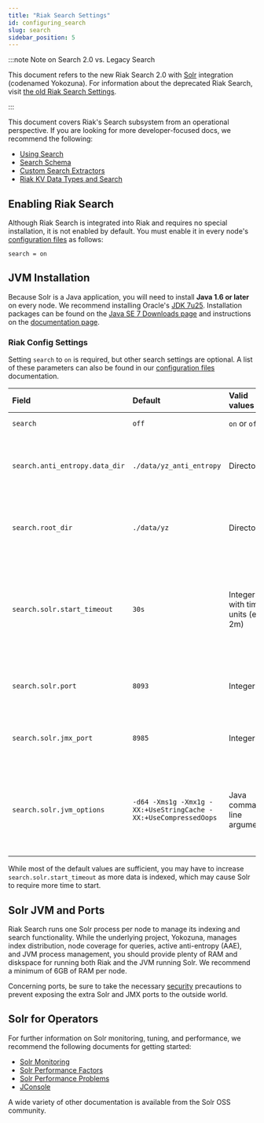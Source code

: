 ```yaml
---
title: "Riak Search Settings"
id: configuring_search
slug: search
sidebar_position: 5
---
```


[usage search]: ../developing/usage/search.md

[usage search schema]: ../developing/usage/search-schemas.md

[usage search data types]: ../developing/usage/searching-data-types.md

[usage custom extractors]: ../developing/usage/custom-extractors.md

[config reference]: ../configuring/reference.md

[config reference#search]: ../configuring/reference.md#search

[glossary aae]: ../learn/glossary.md#active-anti-entropy-aae

[security index]: ../using/security/index.md

:::note Note on Search 2.0 vs. Legacy Search

This document refers to the new Riak Search 2.0 with
[Solr](http://lucene.apache.org/solr/) integration (codenamed
Yokozuna). For information about the deprecated Riak Search, visit [the old Riak Search Settings](http://docs.basho.com/riak/1.4.8/ops/advanced/configs/search/).

:::

This document covers Riak's Search subsystem from an
operational perspective. If you are looking for more developer-focused
docs, we recommend the following:

* [Using Search][usage search]
* [Search Schema][usage search schema]
* [Custom Search Extractors][usage custom extractors]
* [Riak KV Data Types and Search][usage search data types]

## Enabling Riak Search

Although Riak Search is integrated into Riak and requires no special
installation, it is not enabled by default.  You must enable it in every
node's [configuration files][config reference] as follows:

```riakconf
search = on
```

## JVM Installation

Because Solr is a Java application, you will need to install **Java 1.6
or later** on every node. We recommend installing Oracle's [JDK
7u25](http://www.oracle.com/technetwork/java/javase/7u25-relnotes-1955741.html).
Installation packages can be found on the [Java SE 7 Downloads
page](http://www.oracle.com/technetwork/java/javase/downloads/java-archive-downloads-javase7-521261.html#jre-7u25-oth-JPR)
and instructions on the [documentation
page](http://www.oracle.com/technetwork/java/javase/documentation/index.html).

### Riak Config Settings

Setting `search` to `on` is required, but other search settings are
optional. A list of these parameters can also be found in our
[configuration files][config reference#search] documentation.

| Field                          | Default                                                         | Valid values                     | Description                                                                                                                |
| :----------------------------- | :-------------------------------------------------------------- | :------------------------------- | :------------------------------------------------------------------------------------------------------------------------- |
| `search`                       | `off`                                                           | `on` or `off`                    | Enable or disable Search                                                                                                   |
| `search.anti_entropy.data_dir` | `./data/yz_anti_entropy`                                        | Directory                        | The directory in which Riak Search stores files related to [active anti-entropy][glossary aae]                             |
| `search.root_dir`              | `./data/yz`                                                     | Directory                        | The root directory in which index data and configuration is stored                                                         |
| `search.solr.start_timeout`    | `30s`                                                           | Integer with time units (eg. 2m) | How long Riak will wait for Solr to start (attempts twice before shutdown). Values lower than 1s will be rounded up to 1s. |
| `search.solr.port`             | `8093`                                                          | Integer                          | The port number to which Solr binds (note: binds on every interface)                                                       |
| `search.solr.jmx_port`         | `8985`                                                          | Integer                          | The port number to which Solr JMX (note: binds on every interface)                                                         |
| `search.solr.jvm_options`      | `-d64 -Xms1g -Xmx1g -XX:+UseStringCache -XX:+UseCompressedOops` | Java command-line arguments      | The options to pass to the Solr JVM. Non-standard options, e.g. `-XX`, may not be portable across JVM implementations.     |

While most of the default values are sufficient, you may have to
increase `search.solr.start_timeout` as more data is indexed, which may
cause Solr to require more time to start.

## Solr JVM and Ports

Riak Search runs one Solr process per node to manage its indexing and
search functionality. While the underlying project, Yokozuna, manages
index distribution, node coverage for queries, active anti-entropy
(AAE), and JVM process management, you should provide plenty of RAM and diskspace for running both Riak and the JVM running Solr. We recommend a minimum of 6GB of RAM per node.

Concerning ports, be sure to take the necessary [security][security index] precautions to prevent exposing the extra Solr and JMX ports
to the outside world.

## Solr for Operators

For further information on Solr monitoring, tuning, and performance, we
recommend the following documents for getting started:

* [Solr Monitoring](https://wiki.apache.org/solr/SolrMonitoring)
* [Solr Performance
  Factors](https://wiki.apache.org/solr/SolrPerformanceFactors)
* [Solr Performance
  Problems](https://wiki.apache.org/solr/SolrPerformanceProblems)
* [JConsole](http://docs.oracle.com/javase/7/docs/technotes/guides/management/jconsole.html)

A wide variety of other documentation is available from the Solr OSS
community.
